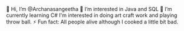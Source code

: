 👋 Hi, I’m @Archanasangeetha
 👀 I’m interested in Java and SQL
 🌱 I’m currently learning C#
   I'm interested in doing art craft work and playing throw ball.
 ⚡ Fun fact: All people alive although I cooked a little bit bad.


